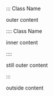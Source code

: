 ::: Class Name

outer content

:::: Class Name

inner content

::::

still outer content

:::

outside content
